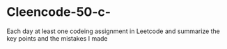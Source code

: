 # Cleencode-50-c-
Each day at least one codeing assignment in Leetcode and summarize the key points and the mistakes I made
